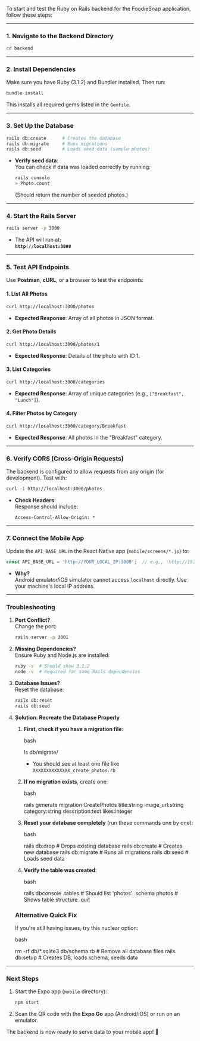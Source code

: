 To start and test the Ruby on Rails backend for the FoodieSnap application, follow these steps:

---

### **1. Navigate to the Backend Directory**
```bash
cd backend
```

---

### **2. Install Dependencies**
Make sure you have Ruby (3.1.2) and Bundler installed. Then run:
```bash
bundle install
```
This installs all required gems listed in the `Gemfile`.

---

### **3. Set Up the Database**
```bash
rails db:create      # Creates the database
rails db:migrate     # Runs migrations
rails db:seed        # Loads seed data (sample photos)
```

- **Verify seed data**:  
  You can check if data was loaded correctly by running:
  ```bash
  rails console
  > Photo.count
  ```
  (Should return the number of seeded photos.)

---

### **4. Start the Rails Server**
```bash
rails server -p 3000
```
- The API will run at:  
  **`http://localhost:3000`**

---

### **5. Test API Endpoints**
Use **Postman**, **cURL**, or a browser to test the endpoints:

#### **1. List All Photos**
```bash
curl http://localhost:3000/photos
```
- **Expected Response**: Array of all photos in JSON format.

#### **2. Get Photo Details**
```bash
curl http://localhost:3000/photos/1
```
- **Expected Response**: Details of the photo with ID 1.

#### **3. List Categories**
```bash
curl http://localhost:3000/categories
```
- **Expected Response**: Array of unique categories (e.g., `["Breakfast", "Lunch"]`).

#### **4. Filter Photos by Category**
```bash
curl http://localhost:3000/category/Breakfast
```
- **Expected Response**: All photos in the "Breakfast" category.

---

### **6. Verify CORS (Cross-Origin Requests)**
The backend is configured to allow requests from any origin (for development). Test with:
```bash
curl -I http://localhost:3000/photos
```
- **Check Headers**:  
  Response should include:
  ```
  Access-Control-Allow-Origin: *
  ```

---

### **7. Connect the Mobile App**
Update the `API_BASE_URL` in the React Native app (`mobile/screens/*.js`) to:
```javascript
const API_BASE_URL = 'http://YOUR_LOCAL_IP:3000';  // e.g., 'http://192.168.1.5:3000'
```
- **Why?**  
  Android emulator/iOS simulator cannot access `localhost` directly. Use your machine's local IP address.

---

### **Troubleshooting**
1. **Port Conflict?**  
   Change the port:
   ```bash
   rails server -p 3001
   ```

2. **Missing Dependencies?**  
   Ensure Ruby and Node.js are installed:
   ```bash
   ruby -v  # Should show 3.1.2
   node -v  # Required for some Rails dependencies
   ```

3. **Database Issues?**  
   Reset the database:
   ```bash
   rails db:reset
   rails db:seed
   ```

4. **Solution: Recreate the Database Properly**

   1.  **First, check if you have a migration file**:
       
       bash
       
       ls db/migrate/
       
       *   You should see at least one file like `XXXXXXXXXXXXXX_create_photos.rb`
           
   2.  **If no migration exists**, create one:
       
       bash
       
       rails generate migration CreatePhotos title:string image\_url:string category:string description:text likes:integer
       
   3.  **Reset your database completely** (run these commands one by one):
       
       bash
       
       rails db:drop           \# Drops existing database
       rails db:create         \# Creates new database
       rails db:migrate        \# Runs all migrations
       rails db:seed           \# Loads seed data
       
   4.  **Verify the table was created**:
       
       bash
       
       rails dbconsole
       .tables                 \# Should list 'photos'
       .schema photos          \# Shows table structure
       .quit
       

   ### Alternative Quick Fix

   If you're still having issues, try this nuclear option:

   bash

   rm \-rf db/\*.sqlite3 db/schema.rb  \# Remove all database files
   rails db:setup                    \# Creates DB, loads schema, seeds data

---

### **Next Steps**
1. Start the Expo app (`mobile` directory):
   ```bash
   npm start
   ```
2. Scan the QR code with the **Expo Go** app (Android/iOS) or run on an emulator.

The backend is now ready to serve data to your mobile app! 🚀
